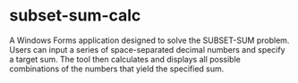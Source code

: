 # subset-sum-calc
A Windows Forms application designed to solve the SUBSET-SUM problem. Users can input a series of space-separated decimal numbers and specify a target sum. The tool then calculates and displays all possible combinations of the numbers that yield the specified sum.
